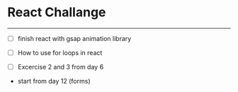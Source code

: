 # React Challange
---
- [ ] finish react with gsap animation library

- [ ] How to use for loops in react

- [ ] Excercise 2 and 3 from day 6
 
 * start from day 12 (forms)